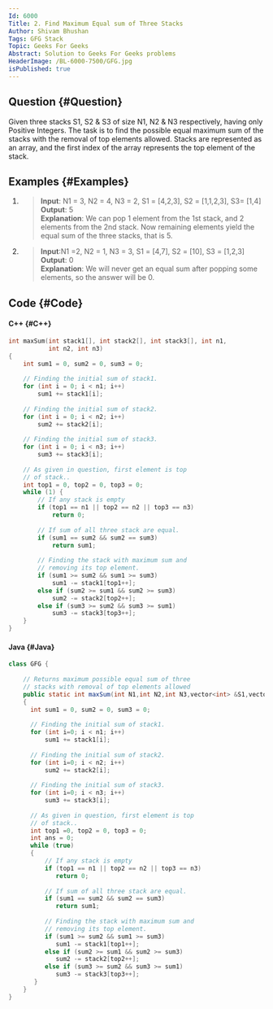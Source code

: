 ```yaml
---
Id: 6000
Title: 2. Find Maximum Equal sum of Three Stacks
Author: Shivam Bhushan
Tags: GFG Stack
Topic: Geeks For Geeks
Abstract: Solution to Geeks For Geeks problems
HeaderImage: /BL-6000-7500/GFG.jpg
isPublished: true
---
```


## Question {#Question}

Given three stacks S1, S2 & S3 of size N1, N2 & N3 respectively, having only Positive Integers. The task is to find the possible equal maximum sum of the stacks with the removal of top elements allowed. Stacks are represented as an array, and the first index of the array represents the top element of the stack.

## Examples {#Examples}
1. >**Input**: N1 = 3, N2 = 4, N3 = 2, S1 = [4,2,3], S2 = [1,1,2,3], S3= [1,4]\
**Output**: 5\
**Explanation**: We can pop 1 element from the 1st stack, and 2
elements from the 2nd stack. Now remaining elements
yield the equal sum of the three stacks, that is 5.

2. >**Input**:N1 =2, N2 = 1, N3 = 3, S1 = [4,7], S2 = [10], S3 = [1,2,3]\
**Output**: 0\
**Explanation**: We will never get an equal sum after popping some elements, so the answer will be 0.

## Code {#Code}
#### C++ {#C++}
```c++
int maxSum(int stack1[], int stack2[], int stack3[], int n1,
           int n2, int n3)
{
    int sum1 = 0, sum2 = 0, sum3 = 0;
 
    // Finding the initial sum of stack1.
    for (int i = 0; i < n1; i++)
        sum1 += stack1[i];
 
    // Finding the initial sum of stack2.
    for (int i = 0; i < n2; i++)
        sum2 += stack2[i];
 
    // Finding the initial sum of stack3.
    for (int i = 0; i < n3; i++)
        sum3 += stack3[i];
 
    // As given in question, first element is top
    // of stack..
    int top1 = 0, top2 = 0, top3 = 0;
    while (1) {
        // If any stack is empty
        if (top1 == n1 || top2 == n2 || top3 == n3)
            return 0;
 
        // If sum of all three stack are equal.
        if (sum1 == sum2 && sum2 == sum3)
            return sum1;
 
        // Finding the stack with maximum sum and
        // removing its top element.
        if (sum1 >= sum2 && sum1 >= sum3)
            sum1 -= stack1[top1++];
        else if (sum2 >= sum1 && sum2 >= sum3)
            sum2 -= stack2[top2++];
        else if (sum3 >= sum2 && sum3 >= sum1)
            sum3 -= stack3[top3++];
    }
}
```

#### Java {#Java}

```java
class GFG {
      
    // Returns maximum possible equal sum of three
    // stacks with removal of top elements allowed
    public static int maxSum(int N1,int N2,int N3,vector<int> &S1,vector<int> &S2,vector<int> &S3)
    {
      int sum1 = 0, sum2 = 0, sum3 = 0;
       
      // Finding the initial sum of stack1.
      for (int i=0; i < n1; i++)
          sum1 += stack1[i];
      
      // Finding the initial sum of stack2.
      for (int i=0; i < n2; i++)
          sum2 += stack2[i];
      
      // Finding the initial sum of stack3.
      for (int i=0; i < n3; i++)
          sum3 += stack3[i];
      
      // As given in question, first element is top
      // of stack..
      int top1 =0, top2 = 0, top3 = 0;
      int ans = 0;
      while (true)
      {
          // If any stack is empty
          if (top1 == n1 || top2 == n2 || top3 == n3)
             return 0;
      
          // If sum of all three stack are equal.
          if (sum1 == sum2 && sum2 == sum3)
             return sum1;
          
          // Finding the stack with maximum sum and
          // removing its top element.
          if (sum1 >= sum2 && sum1 >= sum3)
             sum1 -= stack1[top1++];
          else if (sum2 >= sum1 && sum2 >= sum3)
             sum2 -= stack2[top2++];
          else if (sum3 >= sum2 && sum3 >= sum1)
             sum3 -= stack3[top3++];
       }
    }
}
```
